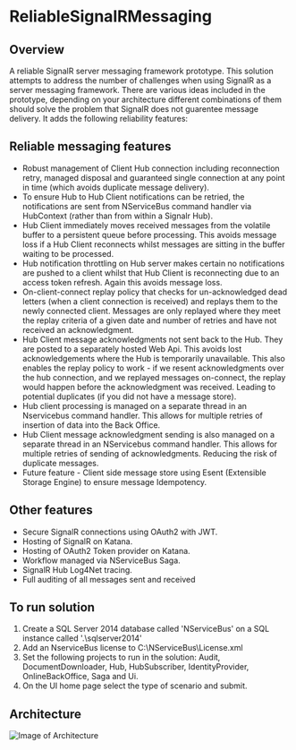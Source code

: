# ReliableSignalRMessaging

## Overview

A reliable SignalR server messaging framework prototype. This solution attempts to address the number of challenges when using SignalR as a server messaging framework. There are various ideas included in the prototype, depending on your architecture different combinations of them should solve the problem that SignalR does not guarentee message delivery. It adds the following reliability features:

## Reliable messaging features

 * Robust management of Client Hub connection including reconnection retry, managed disposal and guaranteed single connection at any point in time (which avoids duplicate message delivery).
 * To ensure Hub to Hub Client notifications can be retried, the notifications are sent from NServiceBus command handler via HubContext (rather than from within a Signalr Hub).
 * Hub Client immediately moves received messages from the volatile buffer to a persistent queue before processing. This avoids message loss if a Hub Client reconnects whilst messages are sitting in the buffer waiting to be processed.
 * Hub notification throttling on Hub server makes certain no notifications are pushed to a client whilst that Hub Client is reconnecting due to an access token refresh. Again this avoids message loss.
 * On-client-connect replay policy that checks for un-acknowledged dead letters (when a client connection is received) and replays them to the newly connected client. Messages are only replayed where they meet the replay criteria of a given date and number of retries and have not received an acknowledgment.
 * Hub Client message acknowledgments not sent back to the Hub. They are posted to a separately hosted Web Api.  This avoids lost acknowledgements where the Hub is temporarily unavailable.  This also enables the replay policy to work - if we resent acknowledgments over the hub connection, and we replayed messages on-connect, the replay would happen before the acknowledgment was received.  Leading to potential duplicates (if you did not have a message store).
 * Hub client processing is managed on a separate thread in an Nservicebus command handler. This allows for multiple retries of insertion of data into the Back Office.
 * Hub Client message acknowledgment sending is also managed on a separate thread in an NServicebus command handler.  This allows for multiple retries of sending of acknowledgments. Reducing the risk of duplicate messages.
 * Future feature - Client side message store using Esent (Extensible Storage Engine) to ensure message Idempotency.

## Other features

* Secure SignalR connections using OAuth2 with JWT.
* Hosting of SignalR on Katana.
* Hosting of OAuth2 Token provider on Katana.
* Workflow managed via NServiceBus Saga.
* SignalR Hub Log4Net tracing.
* Full auditing of all messages sent and received

## To run solution

1. Create a SQL Server 2014 database called 'NServiceBus' on a SQL instance called '.\sqlserver2014'
2. Add an NserviceBus license to C:\NServiceBus\License.xml
3. Set the following projects to run in the solution: Audit, DocumentDownloader, Hub, HubSubscriber, IdentityProvider, OnlineBackOffice, Saga and Ui.
3. On the UI home page select the type of scenario and submit. 


## Architecture

![Image of Architecture](https://raw.githubusercontent.com/seantarogers/ReliableSignalRMessaging/master/ReliableSignalRMessaging.png)


